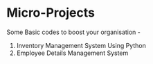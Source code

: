 # Micro-Projects
Some Basic codes to boost your organisation - 
1. Inventory Management System Using Python
2. Employee Details Management System
